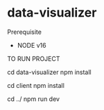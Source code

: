 # data-visualizer

Prerequisite
- NODE v16

TO RUN PROJECT

cd data-visualizer
npm install

cd client
npm install

cd ../
npm run dev
